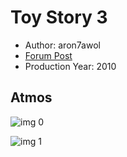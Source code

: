 # Toy Story 3

* Author: aron7awol
* [Forum Post](https://www.avsforum.com/threads/bass-eq-for-filtered-movies.2995212/post-58135912)
* Production Year: 2010

## Atmos

![img 0](https://i.imgur.com/Cjv27ua.jpg)

![img 1](https://i.imgur.com/LrGx5NB.jpg)

